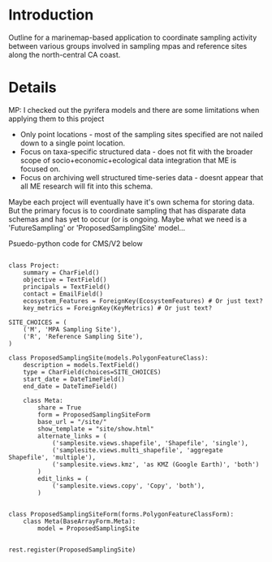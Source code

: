 # Introduction #

Outline for a marinemap-based application to coordinate sampling activity between various groups involved in sampling mpas and reference sites along the north-central CA coast.


# Details #

MP: I checked out the pyrifera models and there are some limitations when applying them to this project

  * Only point locations - most of the sampling sites specified are not nailed down to a single point location.
  * Focus on taxa-specific structured data - does not fit with the broader scope of socio+economic+ecological data integration that ME is focused on.
  * Focus on archiving well structured time-series data - doesnt appear that all ME research will fit into this schema.

Maybe each project will eventually have it's own schema for storing data. But the primary focus is to coordinate sampling that has disparate data schemas and has yet to occur (or is ongoing. Maybe what we need is a 'FutureSampling' or 'ProposedSamplingSite' model...

Psuedo-python code for CMS/V2 below

```

class Project:
    summary = CharField()
    objective = TextField()
    principals = TextField()
    contact = EmailField()
    ecosystem_Features = ForeignKey(EcosystemFeatures) # Or just text?
    key_metrics = ForeignKey(KeyMetrics) # Or just text?

SITE_CHOICES = (
    ('M', 'MPA Sampling Site'),
    ('R', 'Reference Sampling Site'),
)

class ProposedSamplingSite(models.PolygonFeatureClass):
    description = models.TextField()
    type = CharField(choices=SITE_CHOICES)
    start_date = DateTimeField()
    end_date = DateTimeField()

    class Meta:
        share = True
        form = ProposedSamplingSiteForm
        base_url = "/site/"
        show_template = "site/show.html"
        alternate_links = (
            ('samplesite.views.shapefile', 'Shapefile', 'single'),
            ('samplesite.views.multi_shapefile', 'aggregate Shapefile', 'multiple'),
            ('samplesite.views.kmz', 'as KMZ (Google Earth)', 'both')
        )
        edit_links = (
            ('samplesite.views.copy', 'Copy', 'both'),
        )
        

class ProposedSamplingSiteForm(forms.PolygonFeatureClassForm):
    class Meta(BaseArrayForm.Meta):
        model = ProposedSamplingSite


rest.register(ProposedSamplingSite)
```

